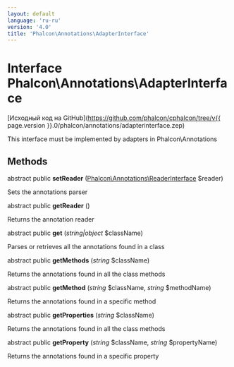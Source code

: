 ```yaml
---
layout: default
language: 'ru-ru'
version: '4.0'
title: 'Phalcon\Annotations\AdapterInterface'
---
```


# Interface **Phalcon\Annotations\AdapterInterface**

[Исходный код на GitHub](https://github.com/phalcon/cphalcon/tree/v{{ page.version }}.0/phalcon/annotations/adapterinterface.zep)

This interface must be implemented by adapters in Phalcon\Annotations

## Methods

abstract public **setReader** ([Phalcon\Annotations\ReaderInterface](Phalcon_Annotations_ReaderInterface) $reader)

Sets the annotations parser

abstract public **getReader** ()

Returns the annotation reader

abstract public **get** (*string|object* $className)

Parses or retrieves all the annotations found in a class

abstract public **getMethods** (*string* $className)

Returns the annotations found in all the class methods

abstract public **getMethod** (*string* $className, *string* $methodName)

Returns the annotations found in a specific method

abstract public **getProperties** (*string* $className)

Returns the annotations found in all the class methods

abstract public **getProperty** (*string* $className, *string* $propertyName)

Returns the annotations found in a specific property